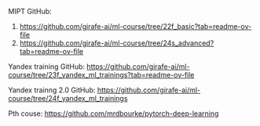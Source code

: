 MIPT GitHub:
1. https://github.com/girafe-ai/ml-course/tree/22f_basic?tab=readme-ov-file
2. https://github.com/girafe-ai/ml-course/tree/24s_advanced?tab=readme-ov-file

Yandex training GitHub: https://github.com/girafe-ai/ml-course/tree/23f_yandex_ml_trainings?tab=readme-ov-file

Yandex trainng 2.0 GitHub: https://github.com/girafe-ai/ml-course/tree/24f_yandex_ml_trainings

Pth couse: https://github.com/mrdbourke/pytorch-deep-learning
